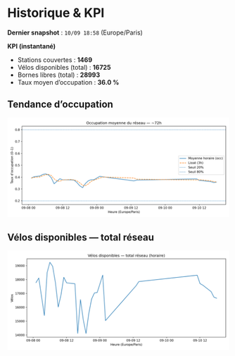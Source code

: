 # Historique & KPI

**Dernier snapshot** : `10/09 18:58` (Europe/Paris)

**KPI (instantané)**

- Stations couvertes : **1469**
- Vélos disponibles (total) : **16725**
- Bornes libres (total) : **28993**
- Taux moyen d’occupation : **36.0 %**

## Tendance d’occupation

![Mean occupancy](assets/figs/occupancy_last72h.png)

## Vélos disponibles — total réseau

![Bikes total](assets/figs/bikes_total_last72h.png)
